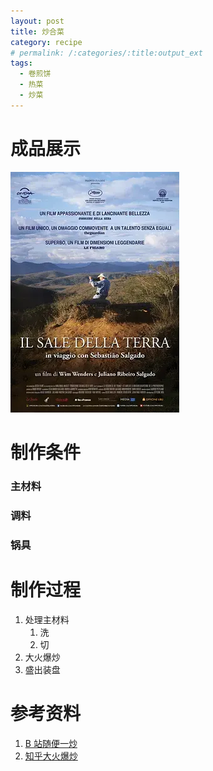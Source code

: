 ```yaml
---
layout: post
title: 炒合菜
category: recipe
# permalink: /:categories/:title:output_ext
tags:
  - 卷煎饼
  - 热菜
  - 炒菜
---
```


# 成品展示

![炒合菜](附件/地球之盐.webp)

# 制作条件

### 主材料

### 调料

### 锅具

# 制作过程

1. 处理主材料
   1. 洗
   2. 切
2. 大火爆炒
3. 盛出装盘

# 参考资料

1. [B 站随便一炒](https://www.bilibili.com/)
2. [知乎大火爆炒](https://www.zhihu.com/explore)
